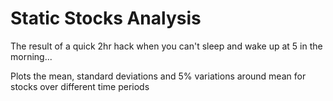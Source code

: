# Static Stocks Analysis

The result of a  quick 2hr hack when you can't sleep and wake up at 5 in the morning...

Plots the mean, standard deviations and 5% variations around mean for stocks over different time periods
